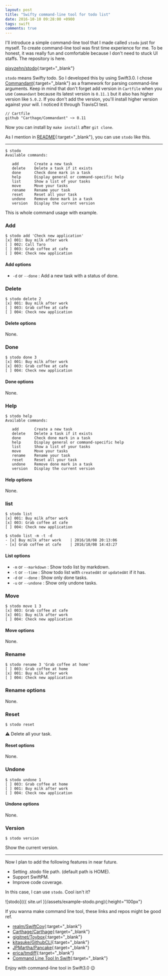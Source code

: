 ```yaml
---
layout: post
title: "Swifty command-line tool for todo list"
date: 2016-10-10 09:28:00 +0900
tags: swift
comments: true
---
```


I'll introduce a simple command-line tool that I made called `stodo` just for myself. To create command-line tool was first time experience for me. To be honest, it was really fun and comfortable because I don't need to stuck UI staffs. The repository is here.

[pixyzehn/stodo](https://github.com/pixyzehn/stodo){:target="_blank"}

`stodo` means Swifty todo. So I developed this by using Swift3.0. I chose [Commandant](https://github.com/Carthage/Commandant){:target="_blank"} as a framework for parsing command-line arguments. Keep in mind that don't forget add version in `Cartfile` when you use `Commandant` because its latest version is `0.11.1` but it also has higher version like `5.0.2`. If you don't add the version, you'll install higher version against your will. I noticed it through TravisCI test.

```
// Cartfile
github "Carthage/Commandant" ~> 0.11
```

Now you can install by `make install` after `git clone`.   

As I mention in [README](https://github.com/pixyzehn/stodo/blob/master/README.md){:target="_blank"}, you can use `stodo` like this.

---

```
$ stodo
Available commands:

   add       Create a new task
   delete    Delete a task if it exists
   done      Check done mark in a task
   help      Display general or command-specific help
   list      Show a list of your tasks
   move      Move your tasks
   rename    Rename your task
   reset     Reset all your task
   undone    Remove done mark in a task
   version   Display the current version
```

This is whole command usage with example.

### Add
```
$ stodo add 'Check new application'
[x] 001: Buy milk after work
[ ] 002: Call Taro
[ ] 003: Grab coffee at cafe
[ ] 004: Check new application
```

#### Add options
- `-d` or `--done` : Add a new task with a status of done.

### Delete
```
$ stodo delete 2
[x] 001: Buy milk after work
[ ] 003: Grab coffee at cafe
[ ] 004: Check new application
```

#### Delete options
None.

### Done
```
$ stodo done 3
[x] 001: Buy milk after work
[x] 003: Grab coffee at cafe
[ ] 004: Check new application
```

#### Done options
None.

### Help
```
$ stodo help
Available commands:

   add       Create a new task
   delete    Delete a task if it exists
   done      Check done mark in a task
   help      Display general or command-specific help
   list      Show a list of your tasks
   move      Move your tasks
   rename    Rename your task
   reset     Reset all your task
   undone    Remove done mark in a task
   version   Display the current version
```

#### Help options
None.

### list
```
$ stodo list
[x] 001: Buy milk after work
[x] 003: Grab coffee at cafe
[ ] 004: Check new application

$ stodo list -m -t -d
- [x] Buy milk after work    | 2016/10/08 20:13:06
- [x] Grab coffee at cafe    | 2016/10/08 14:43:27
```
#### List options
- `-m` or `--markdown` : Show todo list by markdown.
- `-t` or `--time` : Show todo list with `createdAt` or `updatedAt` if it has.
- `-d` or `--done` : Show only done tasks.
- `-u` or `--undone` : Show only undone tasks.

### Move
```
$ stodo move 1 3
[x] 003: Grab coffee at cafe
[x] 001: Buy milk after work
[ ] 004: Check new application
```

#### Move options
None.

### Rename
```
$ stodo rename 3 'Grab coffee at home'
[ ] 003: Grab coffee at home
[x] 001: Buy milk after work
[ ] 004: Check new application
```

### Rename options
None.

### Reset
```
$ stodo reset
```
:warning: Delete all your task.

#### Reset options
None.

### Undone
```
$ stodo undone 1
[ ] 003: Grab coffee at home
[ ] 001: Buy milk after work
[ ] 004: Check new application
```

#### Undone options
None.

### Version
```
$ stodo version
```
Show the current version.

---

Now I plan to add the following features in near future.  


- Setting .stodo file path. (default path is HOME).  
- Support SwiftPM.  
- Improve code coverage.  

In this case, I can use `stodo`. Cool isn't it?

![stodo]({{ site.url }}/assets/example-stodo.png){:height="100px"}

If you wanna make command line tool, these links and repos might be good ref.  

- [realm/SwiftCov](https://github.com/realm/SwiftCov){:target="_blank"}  
- [Carthage/Carthage](https://github.com/Carthage/Carthage){:target="_blank"}  
- [gigitnet/Toybox](https://github.com/giginet/Toybox){:target="_blank"}  
- [kitasuke/GithubCLI](https://github.com/kitasuke/GithubCLI.swift){:target="_blank"}  
- [JPMartha/Pancake](https://github.com/JPMartha/Pancake){:target="_blank"}  
- [erica/tmdiff](https://github.com/erica/tmdiff){:target="_blank"}  
- [Command Line Tool In Swift](http://www.slideshare.net/kitasuke/command-line-tool-in-swift){:target="_blank"}  

Enjoy with command-line tool in Swift3.0 :wink:
